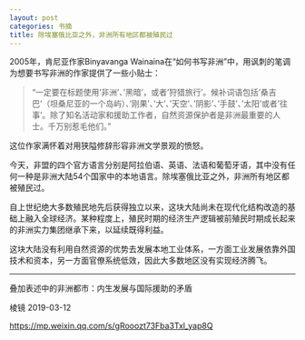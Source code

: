 ```yaml
---
layout: post
categories: 书摘
title: 除埃塞俄比亚之外，非洲所有地区都被殖民过
---
```


2005年，肯尼亚作家Binyavanga Wainaina在“如何书写非洲”中，用讽刺的笔调为想要书写非洲的作家提供了一些小贴士：

>“一定要在标题使用’非洲’、’黑暗’，或者’狩猎旅行’。候补词语包括’桑吉巴’（坦桑尼亚的一个岛屿）、’刚果’、’大’、’天空’、’阴影’、’手鼓’、’太阳’或者’往事’。除了知名活动家和援助工作者，自然资源保护者是非洲最重要的人士。千万别惹毛他们。”

这位作家满怀着对用狭隘修辞形容非洲文学景观的愤怒。

今天，非盟的四个官方语言分别是阿拉伯语、英语、法语和葡萄牙语，其中没有任何一种是非洲大陆54个国家中的本地语言。除埃塞俄比亚之外，非洲所有地区都被殖民过。

自上世纪绝大多数殖民地先后获得独立以来，这块大陆尚未在现代化结构改造的基础上融入全球经济。某种程度上，殖民时期的经济生产逻辑被前殖民时期成长起来的非洲实力集团继承下来，以延续既得利益。

这块大陆没有利用自然资源的优势去发展本地工业体系，一方面工业发展依靠外国技术和资本，另一方面官僚系统低效，因此大多数地区没有实现经济腾飞。

---

叠加表述中的非洲都市：内生发展与国际援助的矛盾

棱镜 2019-03-12

https://mp.weixin.qq.com/s/gRooozt73Fba3Txl_yap8Q